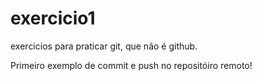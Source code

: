 # exercicio1
exercicios para praticar git, que não é github.

Primeiro exemplo de commit e push no repositóiro remoto!
